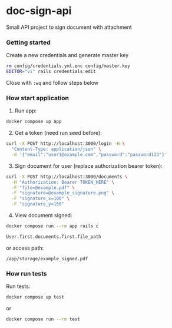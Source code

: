 # doc-sign-api

Small API project to sign document with attachment

### Getting started

Create a new credentials and generate master key

  ```bash
  rm config/credentials.yml.enc config/master.key
  EDITOR="vi" rails credentials:edit
  ```

Close with `:wq` and follow steps below


### How start application

1) Run app:

  ```bash
  docker compose up app
  ```

2) Get a token (need run seed before):

  ```bash
  curl -X POST http://localhost:3000/login -H \
    "Content-Type: application/json" \
    -d '{"email":"user1@example.com","password":"password123"}'
  ```

3) Sign document for user (replace authorization bearer token):

  ```bash
  curl -X POST http://localhost:3000/documents \
    -H "Authorization: Bearer TOKEN_HERE" \
    -F "file=@example.pdf" \
    -F "signature=@example_signature.png" \
    -F "signature_x=100" \
    -F "signature_y=150"
  ```

4) View document signed:

  ```bash
  docker compose run --rm app rails c

  User.first.documents.first.file_path
  ```

  or access path:

  ```
  /app/storage/example_signed.pdf
  ```

### How run tests

Run tests:

  ```bash
  docker compose up test
  ```

  or

  ```bash
  docker compose run --rm test
  ```
